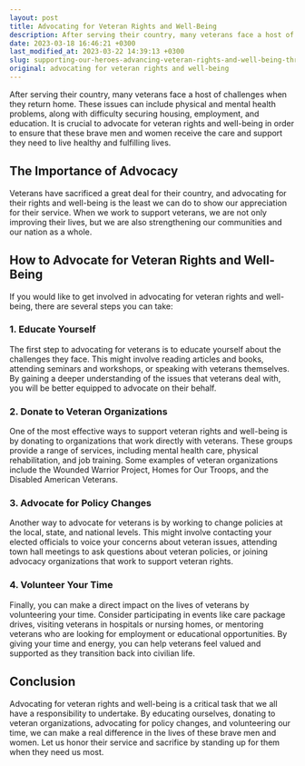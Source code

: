 ```yaml
---
layout: post
title: Advocating for Veteran Rights and Well-Being
description: After serving their country, many veterans face a host of challenges when they return home. These issues can include physical and mental health problems, along with difficulty securing housing, employment, and education. It is crucial to advocate for veteran rights and well-being in order to ensure that these brave men and women receive the care and support they need to live healthy and fulfilling lives.
date: 2023-03-18 16:46:21 +0300
last_modified_at: 2023-03-22 14:39:13 +0300
slug: supporting-our-heroes-advancing-veteran-rights-and-well-being-through-charitable-donations
original: advocating for veteran rights and well-being
---
```

After serving their country, many veterans face a host of challenges when they return home. These issues can include physical and mental health problems, along with difficulty securing housing, employment, and education. It is crucial to advocate for veteran rights and well-being in order to ensure that these brave men and women receive the care and support they need to live healthy and fulfilling lives.

## The Importance of Advocacy

Veterans have sacrificed a great deal for their country, and advocating for their rights and well-being is the least we can do to show our appreciation for their service. When we work to support veterans, we are not only improving their lives, but we are also strengthening our communities and our nation as a whole.

## How to Advocate for Veteran Rights and Well-Being

If you would like to get involved in advocating for veteran rights and well-being, there are several steps you can take:

### 1\. Educate Yourself

The first step to advocating for veterans is to educate yourself about the challenges they face. This might involve reading articles and books, attending seminars and workshops, or speaking with veterans themselves. By gaining a deeper understanding of the issues that veterans deal with, you will be better equipped to advocate on their behalf.

### 2\. Donate to Veteran Organizations

One of the most effective ways to support veteran rights and well-being is by donating to organizations that work directly with veterans. These groups provide a range of services, including mental health care, physical rehabilitation, and job training. Some examples of veteran organizations include the Wounded Warrior Project, Homes for Our Troops, and the Disabled American Veterans.

### 3\. Advocate for Policy Changes

Another way to advocate for veterans is by working to change policies at the local, state, and national levels. This might involve contacting your elected officials to voice your concerns about veteran issues, attending town hall meetings to ask questions about veteran policies, or joining advocacy organizations that work to support veteran rights.

### 4\. Volunteer Your Time

Finally, you can make a direct impact on the lives of veterans by volunteering your time. Consider participating in events like care package drives, visiting veterans in hospitals or nursing homes, or mentoring veterans who are looking for employment or educational opportunities. By giving your time and energy, you can help veterans feel valued and supported as they transition back into civilian life.

## Conclusion

Advocating for veteran rights and well-being is a critical task that we all have a responsibility to undertake. By educating ourselves, donating to veteran organizations, advocating for policy changes, and volunteering our time, we can make a real difference in the lives of these brave men and women. Let us honor their service and sacrifice by standing up for them when they need us most.